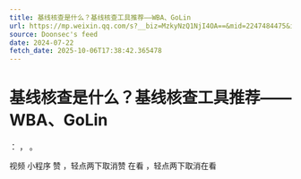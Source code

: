 ```yaml
---
title: 基线核查是什么？基线核查工具推荐——WBA、GoLin
url: https://mp.weixin.qq.com/s?__biz=MzkyNzQ1NjI4OA==&mid=2247484475&idx=1&sn=db9d50441f50b10e8fb3e75cafb60c78
source: Doonsec's feed
date: 2024-07-22
fetch_date: 2025-10-06T17:38:42.365478
---
```


# 基线核查是什么？基线核查工具推荐——WBA、GoLin

：
，
。

视频
小程序
赞
，轻点两下取消赞
在看
，轻点两下取消在看